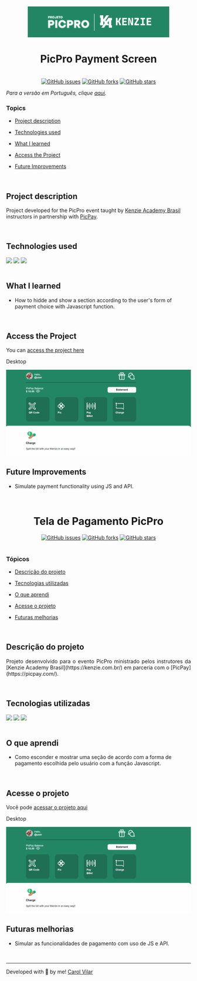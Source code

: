 <p align='center'> <img src="./src/pic-pro-kenzie.png" alt="image of the pico-pro and kenzie logo"> </p>

<h1 align='center'> PicPro Payment Screen </h1>

<br>

<div align='center'>
	<a href="https://github.com/Caroline-Barbosa-Vilar/picpro-project/issues"><img alt="GitHub issues" src="https://img.shields.io/github/issues/Caroline-Barbosa-Vilar/picpro-project"></a>
	<a href="https://github.com/Caroline-Barbosa-Vilar/picpro-project/network"><img alt="GitHub forks" src="https://img.shields.io/github/forks/Caroline-Barbosa-Vilar/picpro-project"></a>
	<a href="https://github.com/Caroline-Barbosa-Vilar/picpro-project/stargazers"><img alt="GitHub stars" src="https://img.shields.io/github/stars/Caroline-Barbosa-Vilar/picpro-project"></a>
</div>


_Para a versão em Português, clique [aqui](#portuguese)._


### Topics

- [Project description](#project-description)

- [Technologies used](#technologies-used)

- [What I learned](#what-I-learned)

- [Access the Project](#access-the-project)

- [Future Improvements](#future-improvements)

<br>

## Project description

<p align="justify">

Project developed for the PicPro event taught by [Kenzie Academy Brasil](https://kenzie.com.br/) instructors in partnership with [PicPay](https://picpay.com/).

</p>

<br>

## Technologies used

<div>
  <img src="https://img.shields.io/badge/HTML5-E34F26?style=for-the-badge&logo=html5&logoColor=white">
  <img src="https://img.shields.io/badge/CSS3-1572B6?style=for-the-badge&logo=css3&logoColor=white">
  <img src="https://img.shields.io/badge/JavaScript-F7DF1E?style=for-the-badge&logo=javascript&logoColor=black">
</div>

<br>

## What I learned

- How to hidde and show a section according to the user's form of payment choice with Javascript function.

<br>

## Access the Project

You can [access the project here](https://caroline-barbosa-vilar.github.io/picpro-project/) 

Desktop 

<img src="./src/picPro-desktop-screen.gif" alt="The PicPro payment app screen gif">

<br>

## Future Improvements

- Simulate payment functionality using JS and API.

<br>

<div id="portuguese">


<h1 align='center'> Tela de Pagamento PicPro </h1>


<div align='center'>
	<a href="https://github.com/Caroline-Barbosa-Vilar/picpro-project/issues"><img alt="GitHub issues" src="https://img.shields.io/github/issues/Caroline-Barbosa-Vilar/picpro-project"></a>
	<a href="https://github.com/Caroline-Barbosa-Vilar/picpro-project/network"><img alt="GitHub forks" src="https://img.shields.io/github/forks/Caroline-Barbosa-Vilar/picpro-project"></a>
	<a href="https://github.com/Caroline-Barbosa-Vilar/picpro-project/stargazers"><img alt="GitHub stars" src="https://img.shields.io/github/stars/Caroline-Barbosa-Vilar/picpro-project"></a>
</div>

<br>

### Tópicos 

- [Descrição do projeto](#descrição-do-projeto)

- [Tecnologias utilizadas](#tecnologias-utilizadas)

- [O que aprendi](#o-que-aprendi)

- [Acesse o projeto](#acesse-o-projeto)

- [Futuras melhorias](#futuras-melhorias)

<br>

## Descrição do projeto 

<p align="justify">
Projeto desenvolvido para o evento PicPro ministrado pelos instrutores da [Kenzie Academy Brasil](https://kenzie.com.br/) em parceria com o [PicPay](https://picpay.com/).
</p>

<br>

## Tecnologias utilizadas

<div>
  <img src="https://img.shields.io/badge/HTML5-E34F26?style=for-the-badge&logo=html5&logoColor=white">
  <img src="https://img.shields.io/badge/CSS3-1572B6?style=for-the-badge&logo=css3&logoColor=white">
  <img src="https://img.shields.io/badge/JavaScript-F7DF1E?style=for-the-badge&logo=javascript&logoColor=black">
</div>

<br>

## O que aprendi

- Como esconder e mostrar uma seção de acordo com a forma de pagamento escolhida pelo usuário com a função Javascript.

<br>

## Acesse o projeto

Você pode [acessar o projeto aqui](https://caroline-barbosa-vilar.github.io/picpro-project/) 

Desktop 

<img src="./src/picPro-desktop-screen.gif" alt="The PicPro payment app screen gif">

<br>

## Futuras melhorias

- Simular as funcionalidades de pagamento com uso de JS e API.

<br>
<hr>

Developed with 🧡 by me!  [Carol Vilar](https://www.linkedin.com/in/carolinebarbosavilar/)
